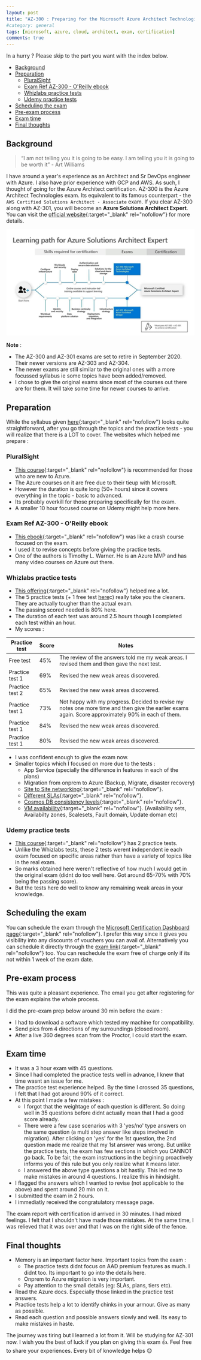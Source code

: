 ```yaml
---
layout: post
title: "AZ-300 : Preparing for the Microsoft Azure Architect Technologies Exam"
#category: general
tags: [microsoft, azure, cloud, architect, exam, certification]
comments: true
---
```

In a hurry ? Please skip to the part you want with the index below.
<!-- TOC -->

- [Background](#background)
- [Preparation](#preparation)
  - [PluralSight](#pluralsight)
  - [Exam Ref AZ-300 - O'Reilly ebook](#exam-ref-az-300---oreilly-ebook)
  - [Whizlabs practice tests](#whizlabs-practice-tests)
  - [Udemy practice tests](#udemy-practice-tests)
- [Scheduling the exam](#scheduling-the-exam)
- [Pre-exam process](#pre-exam-process)
- [Exam time](#exam-time)
- [Final thoughts](#final-thoughts)

<!-- /TOC -->
## Background

> “I am not telling you it is going to be easy. I am telling you it is going to be worth it” - Art Williams

I have around a year's experience as an Architect and Sr DevOps engineer with Azure. I also have prior experience with GCP and AWS. As such, I thought of going for the Azure Architect certification.
AZ-300 is the Azure Architect Technologies exam. Its equivalent to its famous counterpart - the `AWS Certified Solutions Architect - Associate` exam.
If you clear AZ-300 along with AZ-301, you will become an **Azure Solutions Architect Expert**.
You can visit the [official website](https://docs.microsoft.com/en-us/learn/certifications/exams/az-300){:target="_blank" rel="nofollow"} for more details.

!["ERD"](/assets/images/azure-architect-path.jpg "ERD")

**Note** :

- The AZ-300 and AZ-301 exams are set to retire in September 2020. Their newer versions are AZ-303 and AZ-304.
- The newer exams are still similar to the original ones with a more focussed syllabus ie some topics have been added/removed.
- I chose to give the original exams since most of the courses out there are for them. It will take some time for newer courses to arrive.

## Preparation

While the syllabus given [here](https://docs.microsoft.com/en-us/learn/certifications/exams/az-300){:target="_blank" rel="nofollow"} looks quite straightforward, after you go through the topics and the practice tests - you will realize that there is a LOT to cover.
The websites which helped me prepare :

### PluralSight

- [This course](https://app.pluralsight.com/paths/skills/microsoft-azure-architect-technologies-az-300){:target="_blank" rel="nofollow"} is recommended for those who are new to Azure.
- The Azure courses on it are free due to their tieup with Microsoft.
- However the duration is quite long (50+ hours) since it covers everything in the topic - basic to advanced.
- Its probably overkill for those preparing specifically for the exam.
- A smaller 10 hour focused course on Udemy might help more here.

### Exam Ref AZ-300 - O'Reilly ebook

- [This ebook](https://learning.oreilly.com/library/view/exam-ref-az-300/9780135881477/){:target="_blank" rel="nofollow"} was like a crash course focused on the exam.
- I used it to revise concepts before giving the practice tests.
- One of the authors is Timothy L. Warner. He is an Azure MVP and has many video courses on Azure out there.

### Whizlabs practice tests

- [This offering](https://www.whizlabs.com/microsoft-azure-certification-az-300/practice-tests/){:target="_blank" rel="nofollow"} helped me a lot.
- The 5 practice tests (+ 1 free test [here](https://www.whizlabs.com/microsoft-azure-certification-az-300/free-test/)c) really take you the cleaners. They are actually tougher than the actual exam.
- The passing scored needed is 80% here.
- The duration of each test was around 2.5 hours though I completed each test within an hour.
- My scores :

| Practice test | Score | Notes |
| --------- | ----------- | ----------- |
| Free test | 45% | The review of the answers told me my weak areas. I revised them and then gave the next test.|
| Practice test 1 | 69% | Revised the new weak areas discovered.|
| Practice test 2 | 65% | Revised the new weak areas discovered.|
| Practice test 1 | 73% | Not happy with my progress. Decided to revise my notes one more time and then give the earlier exams again. Score approximately 90% in each of them. |
| Practice test 1 | 84% | Revised the new weak areas discovered.|
| Practice test 1 | 80% | Revised the new weak areas discovered.|

- I was confident enough to give the exam now.
- Smaller topics which I focused on more due to the tests :
  - App Service (specially the difference in features in each of the plans)
  - Migration from onprem to Azure (Backup, Migrate, disaster recovery)
  - [Site to Site networking](<https://docs.microsoft.com/en-us/azure/vpn-gateway/vpn-gateway-howto-site-to-site-resource-manager-portal>){:target="_blank" rel="nofollow"}.
  - [Different SLAs](https://azure.microsoft.com/en-us/support/legal/sla/){:target="_blank" rel="nofollow"}.
  - [Cosmos DB consistency levels](https://docs.microsoft.com/en-us/azure/cosmos-db/consistency-levels){:target="_blank" rel="nofollow"}.
  - [VM availability](https://docs.microsoft.com/en-us/azure/virtual-machines/windows/manage-availability){:target="_blank" rel="nofollow"}. (Availability sets, Availabilty zones, Scalesets, Fault domain, Update doman etc)

### Udemy practice tests

- [This course](https://mckinsey.udemy.com/course/exam-az-300/learn/quiz/4644874){:target="_blank" rel="nofollow"} has 2 practice tests.
- Unlike the Whizlabs tests, these 2 tests werent independent ie each exam focused on specific areas rather than have a variety of topics like in the real exam.
- So marks obtained here weren't reflective of how much I would get in the original exam (didnt do too well here. Got around 65-70% with 70% being the passing score).
- But the tests here do well to know any remaining weak areas in your knowledge.

## Scheduling the exam

You can schedule the exam through the [Microsoft Certification Dashboard page](https://www.microsoft.com/en-us/learning/dashboard.aspx){:target="_blank" rel="nofollow"}.
I prefer this way since it gives you visibility into any discounts of vouchers you can avail of.
Alternatively you can schedule it directly through the [exam link](https://docs.microsoft.com/en-us/learn/certifications/exams/az-300){:target="_blank" rel="nofollow"} too.
You can reschedule the exam free of charge only if its not within 1 week of the exam date.

## Pre-exam process

This was quite a pleasant experience. The email you get after registering for the exam explains the whole process.

I did the pre-exam prep below around 30 min before the exam :

- I had to download a software which tested my machine for compatibility.
- Send pics from 4 directions of my surroundings (closed room).
- After a live 360 degrees scan from the Proctor, I could start the exam.

## Exam time

- It was a 3 hour exam with 45 questions.
- Since I had completed the practice tests well in advance, I knew that time wasnt an issue for me.
- The practice test experience helped. By the time I crossed 35 questions, I felt that I had got around 90% of it correct.
- At this point I made a few mistakes :
  - I forgot that the weightage of each question is different. So doing well in 35 questions before didnt actually mean that I had a good score already.
  - There were a few case scenarios with 3 'yes/no' type answers on the same question (a multi step answer like steps involved in migration). After clicking on 'yes' for the 1st question, the 2nd question made me realize that my 1st answer was wrong. But unlike the practice tests, the exam has few sections in which you CANNOT go back. To be fair, the exam instructions in the begining proactively informs you of this rule but you only realize what it means later.
  - I answered the above type questions a bit hastily. This led me to make mistakes in around 4 questions. I realize this in hindsight.
- I flagged the answers which I wanted to revise (not applicable to the above) and spent around 20 min on it.
- I submitted the exam in 2 hours.
- I immediatly received the congratulatory message page.

The exam report with certification id arrived in 30 minutes.
I had mixed feelings. I felt that I shouldn't have made those mistakes. At the same time, I was relieved that it was over and that I was on the right side of the fence.

## Final thoughts

- Memory is an important factor here. Important topics from the exam :
  - The practice tests didnt focus on AAD premium features as much. I didnt too. Its important to go into the details here.
  - Onprem to Azure migration is very important.
  - Pay attention to the small details (eg: SLAs, plans, tiers etc).
- Read the Azure docs. Especially those linked in the practice test answers.
- Practice tests help a lot to identify chinks in your armour. Give as many as possible.
- Read each question and possible answers slowly and well. Its easy to make mistakes in haste.

The journey was tiring but I learned a lot from it. Will be studying for AZ-301 now.
I wish you the best of luck if you plan on giving this exam :thumbsup:.
Feel free to share your experiences. Every bit of knowledge helps :blush: